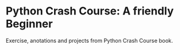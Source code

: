 # Python Crash Course: A friendly Beginner
Exercise, anotations and projects from Python Crash Course book.
